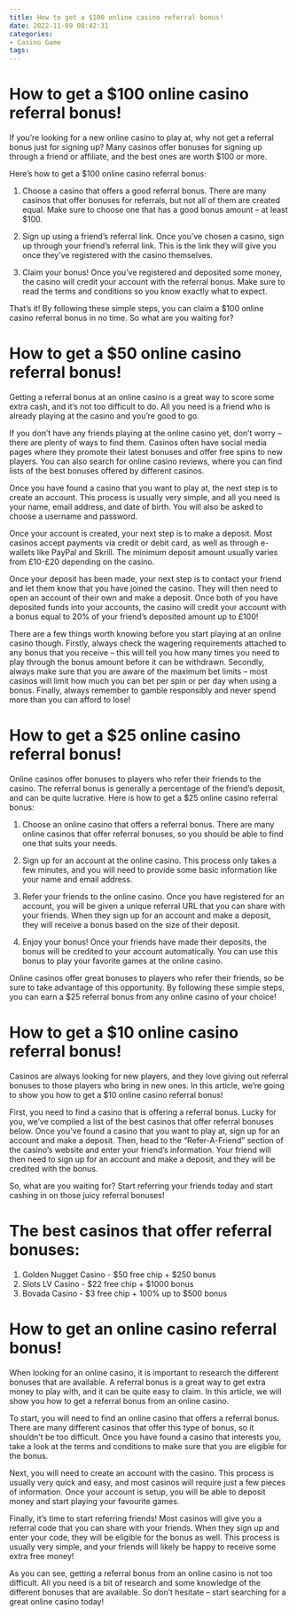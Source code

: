 ```yaml
---
title: How to get a $100 online casino referral bonus!
date: 2022-11-09 08:42:31
categories:
- Casino Game
tags:
---
```



#  How to get a $100 online casino referral bonus!

If you’re looking for a new online casino to play at, why not get a referral bonus just for signing up? Many casinos offer bonuses for signing up through a friend or affiliate, and the best ones are worth $100 or more.

Here’s how to get a $100 online casino referral bonus:

1. Choose a casino that offers a good referral bonus. There are many casinos that offer bonuses for referrals, but not all of them are created equal. Make sure to choose one that has a good bonus amount – at least $100.

2. Sign up using a friend’s referral link. Once you’ve chosen a casino, sign up through your friend’s referral link. This is the link they will give you once they’ve registered with the casino themselves.

3. Claim your bonus! Once you’ve registered and deposited some money, the casino will credit your account with the referral bonus. Make sure to read the terms and conditions so you know exactly what to expect.

That’s it! By following these simple steps, you can claim a $100 online casino referral bonus in no time. So what are you waiting for?

#  How to get a $50 online casino referral bonus!

Getting a referral bonus at an online casino is a great way to score some extra cash, and it’s not too difficult to do. All you need is a friend who is already playing at the casino and you’re good to go.

If you don’t have any friends playing at the online casino yet, don’t worry – there are plenty of ways to find them. Casinos often have social media pages where they promote their latest bonuses and offer free spins to new players. You can also search for online casino reviews, where you can find lists of the best bonuses offered by different casinos.

Once you have found a casino that you want to play at, the next step is to create an account. This process is usually very simple, and all you need is your name, email address, and date of birth. You will also be asked to choose a username and password.

Once your account is created, your next step is to make a deposit. Most casinos accept payments via credit or debit card, as well as through e-wallets like PayPal and Skrill. The minimum deposit amount usually varies from £10-£20 depending on the casino.

Once your deposit has been made, your next step is to contact your friend and let them know that you have joined the casino. They will then need to open an account of their own and make a deposit. Once both of you have deposited funds into your accounts, the casino will credit your account with a bonus equal to 20% of your friend’s deposited amount up to £100!

There are a few things worth knowing before you start playing at an online casino though. Firstly, always check the wagering requirements attached to any bonus that you receive – this will tell you how many times you need to play through the bonus amount before it can be withdrawn. Secondly, always make sure that you are aware of the maximum bet limits – most casinos will limit how much you can bet per spin or per day when using a bonus. Finally, always remember to gamble responsibly and never spend more than you can afford to lose!

#  How to get a $25 online casino referral bonus!

Online casinos offer bonuses to players who refer their friends to the casino. The referral bonus is generally a percentage of the friend’s deposit, and can be quite lucrative. Here is how to get a $25 online casino referral bonus:

1. Choose an online casino that offers a referral bonus. There are many online casinos that offer referral bonuses, so you should be able to find one that suits your needs.

2. Sign up for an account at the online casino. This process only takes a few minutes, and you will need to provide some basic information like your name and email address.

3. Refer your friends to the online casino. Once you have registered for an account, you will be given a unique referral URL that you can share with your friends. When they sign up for an account and make a deposit, they will receive a bonus based on the size of their deposit.

4. Enjoy your bonus! Once your friends have made their deposits, the bonus will be credited to your account automatically. You can use this bonus to play your favorite games at the online casino.

Online casinos offer great bonuses to players who refer their friends, so be sure to take advantage of this opportunity. By following these simple steps, you can earn a $25 referral bonus from any online casino of your choice!

#  How to get a $10 online casino referral bonus!

Casinos are always looking for new players, and they love giving out referral bonuses to those players who bring in new ones. In this article, we’re going to show you how to get a $10 online casino referral bonus!

First, you need to find a casino that is offering a referral bonus. Lucky for you, we’ve compiled a list of the best casinos that offer referral bonuses below. Once you’ve found a casino that you want to play at, sign up for an account and make a deposit. Then, head to the “Refer-A-Friend” section of the casino’s website and enter your friend’s information. Your friend will then need to sign up for an account and make a deposit, and they will be credited with the bonus.

So, what are you waiting for? Start referring your friends today and start cashing in on those juicy referral bonuses!

# The best casinos that offer referral bonuses:

1. Golden Nugget Casino - $50 free chip + $250 bonus
2. Slots LV Casino - $22 free chip + $1000 bonus
3. Bovada Casino - $3 free chip + 100% up to $500 bonus

#  How to get an online casino referral bonus!

When looking for an online casino, it is important to research the different bonuses that are available. A referral bonus is a great way to get extra money to play with, and it can be quite easy to claim. In this article, we will show you how to get a referral bonus from an online casino.

To start, you will need to find an online casino that offers a referral bonus. There are many different casinos that offer this type of bonus, so it shouldn’t be too difficult. Once you have found a casino that interests you, take a look at the terms and conditions to make sure that you are eligible for the bonus.

Next, you will need to create an account with the casino. This process is usually very quick and easy, and most casinos will require just a few pieces of information. Once your account is setup, you will be able to deposit money and start playing your favourite games.

Finally, it’s time to start referring friends! Most casinos will give you a referral code that you can share with your friends. When they sign up and enter your code, they will be eligible for the bonus as well. This process is usually very simple, and your friends will likely be happy to receive some extra free money!

As you can see, getting a referral bonus from an online casino is not too difficult. All you need is a bit of research and some knowledge of the different bonuses that are available. So don’t hesitate – start searching for a great online casino today!